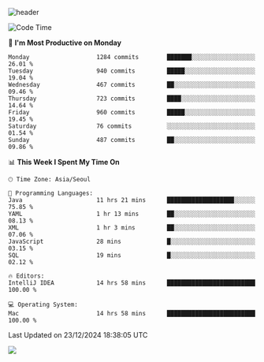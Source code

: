 ![header](https://capsule-render.vercel.app/api?type=Egg&color=timeAuto&height=300&section=header&text=PoPo&fontSize=90&animation=fadeIn)

  <!--START_SECTION:waka-->
![Code Time](http://img.shields.io/badge/Code%20Time-2%2C258%20hrs%2014%20mins-blue)

📅 **I'm Most Productive on Monday** 

```text
Monday                   1284 commits        ███████░░░░░░░░░░░░░░░░░░   26.01 % 
Tuesday                  940 commits         █████░░░░░░░░░░░░░░░░░░░░   19.04 % 
Wednesday                467 commits         ██░░░░░░░░░░░░░░░░░░░░░░░   09.46 % 
Thursday                 723 commits         ████░░░░░░░░░░░░░░░░░░░░░   14.64 % 
Friday                   960 commits         █████░░░░░░░░░░░░░░░░░░░░   19.45 % 
Saturday                 76 commits          ░░░░░░░░░░░░░░░░░░░░░░░░░   01.54 % 
Sunday                   487 commits         ██░░░░░░░░░░░░░░░░░░░░░░░   09.86 % 
```


📊 **This Week I Spent My Time On** 

```text
🕑︎ Time Zone: Asia/Seoul

💬 Programming Languages: 
Java                     11 hrs 21 mins      ███████████████████░░░░░░   75.85 % 
YAML                     1 hr 13 mins        ██░░░░░░░░░░░░░░░░░░░░░░░   08.13 % 
XML                      1 hr 3 mins         ██░░░░░░░░░░░░░░░░░░░░░░░   07.06 % 
JavaScript               28 mins             █░░░░░░░░░░░░░░░░░░░░░░░░   03.15 % 
SQL                      19 mins             █░░░░░░░░░░░░░░░░░░░░░░░░   02.12 % 

🔥 Editors: 
IntelliJ IDEA            14 hrs 58 mins      █████████████████████████   100.00 % 

💻 Operating System: 
Mac                      14 hrs 58 mins      █████████████████████████   100.00 % 
```


 Last Updated on 23/12/2024 18:38:05 UTC
<!--END_SECTION:waka-->



<img src="https://capsule-render.vercel.app/api?type=Egg&color=timeAuto&height=300&section=footer&text=PoPo&fontSize=90&animation=fadeIn&reversal=true" />
